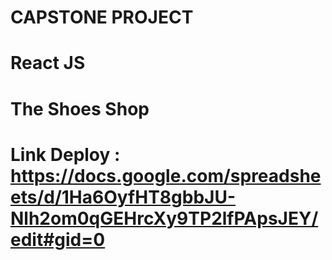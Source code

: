 # CAPSTONE PROJECT

# React JS

# The Shoes Shop

# Link Deploy : https://docs.google.com/spreadsheets/d/1Ha6OyfHT8gbbJU-Nlh2om0qGEHrcXy9TP2lfPApsJEY/edit#gid=0
